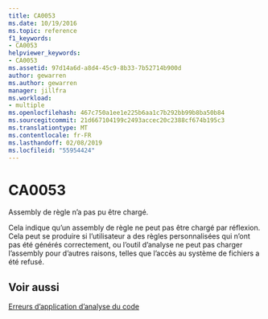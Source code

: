 ```yaml
---
title: CA0053
ms.date: 10/19/2016
ms.topic: reference
f1_keywords:
- CA0053
helpviewer_keywords:
- CA0053
ms.assetid: 97d14a6d-a8d4-45c9-8b33-7b52714b900d
author: gewarren
ms.author: gewarren
manager: jillfra
ms.workload:
- multiple
ms.openlocfilehash: 467c750a1ee1e225b6aa1c7b292bb99b8ba50b84
ms.sourcegitcommit: 21d667104199c2493accec20c2388cf674b195c3
ms.translationtype: MT
ms.contentlocale: fr-FR
ms.lasthandoff: 02/08/2019
ms.locfileid: "55954424"
---
```

# <a name="ca0053"></a>CA0053
Assembly de règle n’a pas pu être chargé.

 Cela indique qu’un assembly de règle ne peut pas être chargé par réflexion. Cela peut se produire si l’utilisateur a des règles personnalisées qui n’ont pas été générés correctement, ou l’outil d’analyse ne peut pas charger l’assembly pour d’autres raisons, telles que l’accès au système de fichiers a été refusé.

## <a name="see-also"></a>Voir aussi
 [Erreurs d’application d’analyse du code](../code-quality/code-analysis-application-errors.md)
